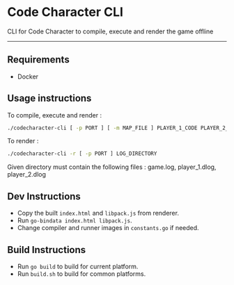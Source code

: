 # Code Character CLI

CLI for Code Character to compile, execute and render the game offline

-------------------------------------------

## Requirements
- Docker

## Usage instructions

To compile, execute and render :
```bash
./codecharacter-cli [ -p PORT ] [ -m MAP_FILE ] PLAYER_1_CODE PLAYER_2_CODE
```
To render :

```bash
./codecharacter-cli -r [ -p PORT ] LOG_DIRECTORY 
```
Given directory must contain the following files : game.log, player_1.dlog, player_2.dlog

## Dev Instructions
- Copy the built `index.html` and `libpack.js` from renderer.
- Run `go-bindata index.html libpack.js`.
- Change compiler and runner images in `constants.go` if needed.

## Build Instructions
- Run `go build` to build for current platform.
- Run `build.sh` to build for common platforms.
